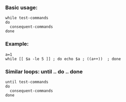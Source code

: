 ### Basic usage:
```
while test-commands
do
  consequent-commands
done
```
### Example:
```
a=1
while [[ $a -le 5 ]] ; do echo $a ; ((a++))  ; done
```

### Similar loops: until .. do .. done
```
until test-commands
do
  consequent-commands
done
```
